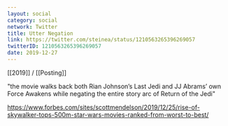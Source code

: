 ```yaml
---
layout: social
category: social
network: Twitter
title: Utter Negation
link: https://twitter.com/steinea/status/1210563265396269057
twitterID: 1210563265396269057
date: 2019-12-27
---
```


[[2019]] / [[Posting]]

"the movie walks back both Rian Johnson’s Last Jedi and JJ Abrams’ own Force Awakens while negating the entire story arc of Return of the Jedi"

<https://www.forbes.com/sites/scottmendelson/2019/12/25/rise-of-skywalker-tops-500m-star-wars-movies-ranked-from-worst-to-best/>
